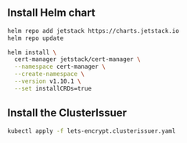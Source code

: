 ## Install Helm chart
```sh
helm repo add jetstack https://charts.jetstack.io
helm repo update
```

```sh
helm install \
  cert-manager jetstack/cert-manager \
  --namespace cert-manager \
  --create-namespace \
  --version v1.10.1 \
  --set installCRDs=true
```

## Install the ClusterIssuer
```sh
kubectl apply -f lets-encrypt.clusterissuer.yaml
```
